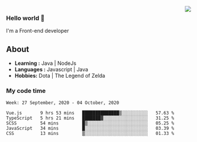 <img align='right' src="https://github-readme-stats.vercel.app/api?username=jumodada&show_icons=true&theme=vue">

### Hello world 👋

I'm a Front-end developer 
    
## About
-  **Learning :** Java | NodeJs
-  **Languages :** Javascript | Java
-  **Hobbies:** Dota | The Legend of Zelda

### My code time

<!--START_SECTION:waka-->
```text
Week: 27 September, 2020 - 04 October, 2020

Vue.js       9 hrs 53 mins   ██████████████▒░░░░░░░░░░   57.63 % 
TypeScript   5 hrs 21 mins   ███████▓░░░░░░░░░░░░░░░░░   31.25 % 
SCSS         54 mins         █▒░░░░░░░░░░░░░░░░░░░░░░░   05.25 % 
JavaScript   34 mins         █░░░░░░░░░░░░░░░░░░░░░░░░   03.39 % 
CSS          13 mins         ▒░░░░░░░░░░░░░░░░░░░░░░░░   01.33 % 
```
<!--END_SECTION:waka-->
